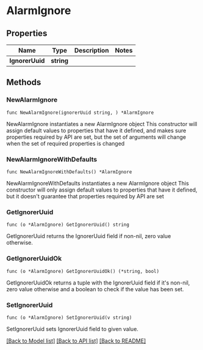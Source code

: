 # AlarmIgnore

## Properties

Name | Type | Description | Notes
------------ | ------------- | ------------- | -------------
**IgnorerUuid** | **string** |  | 

## Methods

### NewAlarmIgnore

`func NewAlarmIgnore(ignorerUuid string, ) *AlarmIgnore`

NewAlarmIgnore instantiates a new AlarmIgnore object
This constructor will assign default values to properties that have it defined,
and makes sure properties required by API are set, but the set of arguments
will change when the set of required properties is changed

### NewAlarmIgnoreWithDefaults

`func NewAlarmIgnoreWithDefaults() *AlarmIgnore`

NewAlarmIgnoreWithDefaults instantiates a new AlarmIgnore object
This constructor will only assign default values to properties that have it defined,
but it doesn't guarantee that properties required by API are set

### GetIgnorerUuid

`func (o *AlarmIgnore) GetIgnorerUuid() string`

GetIgnorerUuid returns the IgnorerUuid field if non-nil, zero value otherwise.

### GetIgnorerUuidOk

`func (o *AlarmIgnore) GetIgnorerUuidOk() (*string, bool)`

GetIgnorerUuidOk returns a tuple with the IgnorerUuid field if it's non-nil, zero value otherwise
and a boolean to check if the value has been set.

### SetIgnorerUuid

`func (o *AlarmIgnore) SetIgnorerUuid(v string)`

SetIgnorerUuid sets IgnorerUuid field to given value.



[[Back to Model list]](../README.md#documentation-for-models) [[Back to API list]](../README.md#documentation-for-api-endpoints) [[Back to README]](../README.md)


